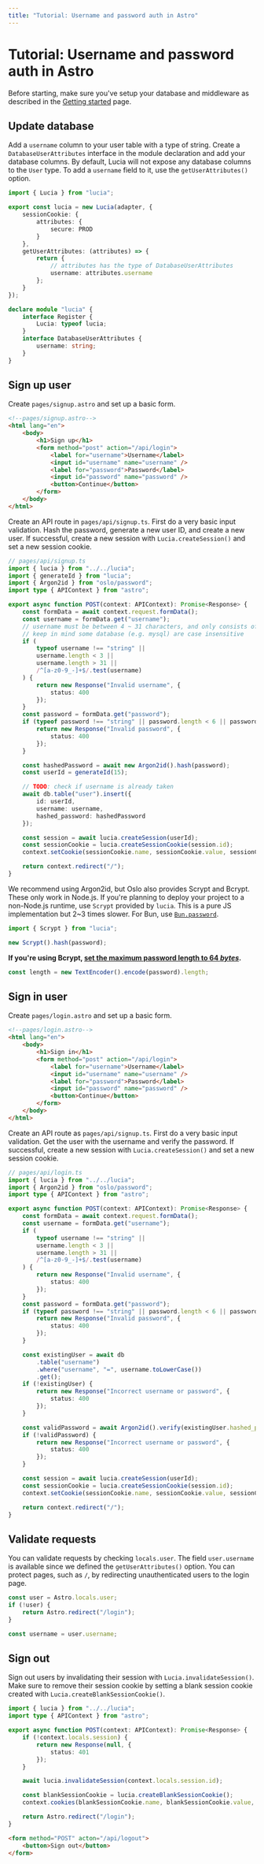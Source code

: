 ```yaml
---
title: "Tutorial: Username and password auth in Astro"
---
```


# Tutorial: Username and password auth in Astro

Before starting, make sure you've setup your database and middleware as described in the [Getting started](/getting-started/astro) page.

## Update database

Add a `username` column to your user table with a type of string. Create a `DatabaseUserAttributes` interface in the module declaration and add your database columns. By default, Lucia will not expose any database columns to the `User` type. To add a `username` field to it, use the `getUserAttributes()` option.

```ts
import { Lucia } from "lucia";

export const lucia = new Lucia(adapter, {
	sessionCookie: {
		attributes: {
			secure: PROD
		}
	},
	getUserAttributes: (attributes) => {
		return {
			// attributes has the type of DatabaseUserAttributes
			username: attributes.username
		};
	}
});

declare module "lucia" {
	interface Register {
		Lucia: typeof lucia;
	}
	interface DatabaseUserAttributes {
		username: string;
	}
}
```

## Sign up user

Create `pages/signup.astro` and set up a basic form.

```html
<!--pages/signup.astro-->
<html lang="en">
	<body>
		<h1>Sign up</h1>
		<form method="post" action="/api/login">
			<label for="username">Username</label>
			<input id="username" name="username" />
			<label for="password">Password</label>
			<input id="password" name="password" />
			<button>Continue</button>
		</form>
	</body>
</html>
```

Create an API route in `pages/api/signup.ts`. First do a very basic input validation. Hash the password, generate a new user ID, and create a new user. If successful, create a new session with `Lucia.createSession()` and set a new session cookie.

```ts
// pages/api/signup.ts
import { lucia } from "../../lucia";
import { generateId } from "lucia";
import { Argon2id } from "oslo/password";
import type { APIContext } from "astro";

export async function POST(context: APIContext): Promise<Response> {
	const formData = await context.request.formData();
	const username = formData.get("username");
	// username must be between 4 ~ 31 characters, and only consists of lowercase letters, 0-9, -, and _
	// keep in mind some database (e.g. mysql) are case insensitive
	if (
		typeof username !== "string" ||
		username.length < 3 ||
		username.length > 31 ||
		/^[a-z0-9_-]+$/.test(username)
	) {
		return new Response("Invalid username", {
			status: 400
		});
	}
	const password = formData.get("password");
	if (typeof password !== "string" || password.length < 6 || password.length > 255) {
		return new Response("Invalid password", {
			status: 400
		});
	}

	const hashedPassword = await new Argon2id().hash(password);
	const userId = generateId(15);

	// TODO: check if username is already taken
	await db.table("user").insert({
		id: userId,
		username: username,
		hashed_password: hashedPassword
	});

	const session = await lucia.createSession(userId);
	const sessionCookie = lucia.createSessionCookie(session.id);
	context.setCookie(sessionCookie.name, sessionCookie.value, sessionCookie.attributes);

	return context.redirect("/");
}
```

We recommend using Argon2id, but Oslo also provides Scrypt and Bcrypt. These only work in Node.js. If you're planning to deploy your project to a non-Node.js runtime, use `Scrypt` provided by `lucia`. This is a pure JS implementation but 2~3 times slower. For Bun, use [`Bun.password`](https://bun.sh/docs/api/hashing#bun-password).

```ts
import { Scrypt } from "lucia";

new Scrypt().hash(password);
```

**If you're using Bcrypt, [set the maximum password length to 64 _bytes_](https://cheatsheetseries.owasp.org/cheatsheets/Password_Storage_Cheat_Sheet.html#input-limits-of-bcrypt).**

```ts
const length = new TextEncoder().encode(password).length;
```

## Sign in user

Create `pages/login.astro` and set up a basic form.

```html
<!--pages/login.astro-->
<html lang="en">
	<body>
		<h1>Sign in</h1>
		<form method="post" action="/api/login">
			<label for="username">Username</label>
			<input id="username" name="username" />
			<label for="password">Password</label>
			<input id="password" name="password" />
			<button>Continue</button>
		</form>
	</body>
</html>
```

Create an API route as `pages/api/signup.ts`. First do a very basic input validation. Get the user with the username and verify the password. If successful, create a new session with `Lucia.createSession()` and set a new session cookie.

```ts
// pages/api/login.ts
import { lucia } from "../../lucia";
import { Argon2id } from "oslo/password";
import type { APIContext } from "astro";

export async function POST(context: APIContext): Promise<Response> {
	const formData = await context.request.formData();
	const username = formData.get("username");
	if (
		typeof username !== "string" ||
		username.length < 3 ||
		username.length > 31 ||
		/^[a-z0-9_-]+$/.test(username)
	) {
		return new Response("Invalid username", {
			status: 400
		});
	}
	const password = formData.get("password");
	if (typeof password !== "string" || password.length < 6 || password.length > 255) {
		return new Response("Invalid password", {
			status: 400
		});
	}

	const existingUser = await db
		.table("username")
		.where("username", "=", username.toLowerCase())
		.get();
	if (!existingUser) {
		return new Response("Incorrect username or password", {
			status: 400
		});
	}

	const validPassword = await Argon2id().verify(existingUser.hashed_password, password);
	if (!validPassword) {
		return new Response("Incorrect username or password", {
			status: 400
		});
	}

	const session = await lucia.createSession(userId);
	const sessionCookie = lucia.createSessionCookie(session.id);
	context.setCookie(sessionCookie.name, sessionCookie.value, sessionCookie.attributes);

	return context.redirect("/");
}
```

## Validate requests

You can validate requests by checking `locals.user`. The field `user.username` is available since we defined the `getUserAttributes()` option. You can protect pages, such as `/`, by redirecting unauthenticated users to the login page.

```ts
const user = Astro.locals.user;
if (!user) {
	return Astro.redirect("/login");
}

const username = user.username;
```

## Sign out

Sign out users by invalidating their session with `Lucia.invalidateSession()`. Make sure to remove their session cookie by setting a blank session cookie created with `Lucia.createBlankSessionCookie()`.

```ts
import { lucia } from "../../lucia";
import type { APIContext } from "astro";

export async function POST(context: APIContext): Promise<Response> {
	if (!context.locals.session) {
		return new Response(null, {
			status: 401
		});
	}

	await lucia.invalidateSession(context.locals.session.id);

	const blankSessionCookie = lucia.createBlankSessionCookie();
	context.cookies(blankSessionCookie.name, blankSessionCookie.value, blankSessionCookie.attributes);

	return Astro.redirect("/login");
}
```

```html
<form method="POST" acton="/api/logout">
	<button>Sign out</button>
</form>
```
